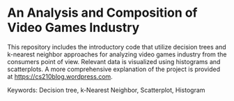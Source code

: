 # An Analysis and Composition of Video Games Industry

This repository includes the introductory code that utilize decision trees and k-nearest neighbor approaches for analyzing video games industry from the consumers point of view. Relevant data is visualized using histograms and scatterplots. A more comprehensive explanation of the project is provided at https://cs210blog.wordpress.com.

Keywords: Decision tree, k-Nearest Neighbor, Scatterplot, Histogram
